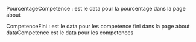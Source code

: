 
PourcentageCompetence  :
    est le data pour la pourcentage dans la page about

CompetenceFini : 
    est le data pour les competence fini dans la page about
dataCompetence
    est le data pour les competences